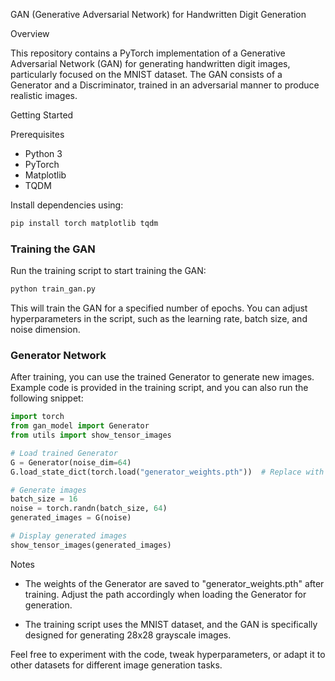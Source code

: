 GAN (Generative Adversarial Network) for Handwritten Digit Generation

Overview

This repository contains a PyTorch implementation of a Generative Adversarial Network (GAN) for generating handwritten digit images, particularly focused on the MNIST dataset. The GAN consists of a Generator and a Discriminator, trained in an adversarial manner to produce realistic images.

Getting Started

Prerequisites

- Python 3
- PyTorch
- Matplotlib
- TQDM

Install dependencies using:

```bash
pip install torch matplotlib tqdm
```

### Training the GAN

Run the training script to start training the GAN:

```bash
python train_gan.py
```

This will train the GAN for a specified number of epochs. You can adjust hyperparameters in the script, such as the learning rate, batch size, and noise dimension.

### Generator Network

After training, you can use the trained Generator to generate new images. Example code is provided in the training script, and you can also run the following snippet:

```python
import torch
from gan_model import Generator
from utils import show_tensor_images

# Load trained Generator
G = Generator(noise_dim=64)
G.load_state_dict(torch.load("generator_weights.pth"))  # Replace with the actual path

# Generate images
batch_size = 16
noise = torch.randn(batch_size, 64)
generated_images = G(noise)

# Display generated images
show_tensor_images(generated_images)
```

Notes

- The weights of the Generator are saved to "generator_weights.pth" after training. Adjust the path accordingly when loading the Generator for generation.

- The training script uses the MNIST dataset, and the GAN is specifically designed for generating 28x28 grayscale images.

Feel free to experiment with the code, tweak hyperparameters, or adapt it to other datasets for different image generation tasks.
